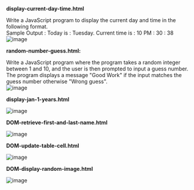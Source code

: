 **display-current-day-time.html**

Write a JavaScript program to display the current day and time in the following format.  
Sample Output : Today is : Tuesday.
Current time is : 10 PM : 30 : 38
![image](https://github.com/user-attachments/assets/eba87956-ff50-49cb-86f8-fd5dc1eea91e)


**random-number-guess.html:**

Write a JavaScript program where the program takes a random integer between 1 and 10, and the user is then prompted to input a guess number. The program displays a message "Good Work" if the input matches the guess number otherwise "Wrong guess".  
![image](https://github.com/user-attachments/assets/5dde2276-5fa7-46ed-bc4f-0912eac8a640)

**display-jan-1-years.html**

![image](https://github.com/user-attachments/assets/1446cb82-5e76-4205-a16a-7b396c6bba91)

**DOM-retrieve-first-and-last-name.html**

![image](https://github.com/user-attachments/assets/d543a305-324d-40fa-8e85-0ecaf3484549)

**DOM-update-table-cell.html**

![image](https://github.com/user-attachments/assets/7e94d7bd-d619-4cd8-8786-637ac17a0a63)

**DOM-display-random-image.html**

![image](https://github.com/user-attachments/assets/aeef9987-72a7-4184-8806-84524ab689e3)




